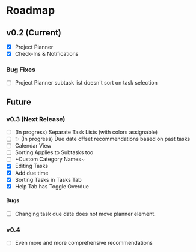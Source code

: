 # Roadmap

## v0.2 (Current)
- [x] Project Planner
- [x] Check-Ins & Notifications

### Bug Fixes
- [ ] Project Planner subtask list doesn't sort on task selection

## Future

### v0.3 (Next Release)
- [ ] (In progress) Separate Task Lists (with colors assignable)
- [ ] ✨ (In progress) Due date offset recommendations based on past tasks
- [ ] Calendar View
- [ ] Sorting Applies to Subtasks too
- [ ] ~Custom Category Names~
- [x] Editing Tasks
- [x] Add due time
- [x] Sorting Tasks in Tasks Tab
- [x] Help Tab has Toggle Overdue

#### Bugs
- [ ] Changing task due date does not move planner element.

### v0.4
- [ ] Even more and more comprehensive recommendations